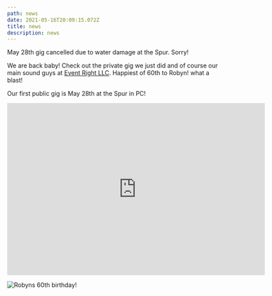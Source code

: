 ```yaml
---
path: news
date: 2021-05-16T20:09:15.072Z
title: news
description: news
---
```

May 28th gig cancelled due to water damage at the Spur. Sorry!







We are back baby!   Check out the private gig we just did and of course our main sound guys at [Event Right LLC](https://eventrightllc.com/). Happiest of 60th to Robyn! what a blast!

Our first public gig is May 28th at the Spur in PC!

<iframe src="https://www.facebook.com/plugins/video.php?height=314&href=https%3A%2F%2Fwww.facebook.com%2Feventrightllc%2Fvideos%2F1375429956212645%2F&show_text=false&width=600&t=0" width="600" height="400" style="border:none;overflow:hidden" scrolling="no" frameborder="0" allowfullscreen="true" allow="autoplay; clipboard-write; encrypted-media; picture-in-picture; web-share" allowFullScreen="true"></iframe>

![Robyns 60th birthday!](https://ucarecdn.com/ac3a04c4-b38a-4bc4-af64-9d780ca848aa/ "private show")